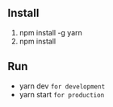 ## Install 

1) npm install -g yarn
2) npm install

## Run

- yarn dev `for development`
- yarn start `for production`